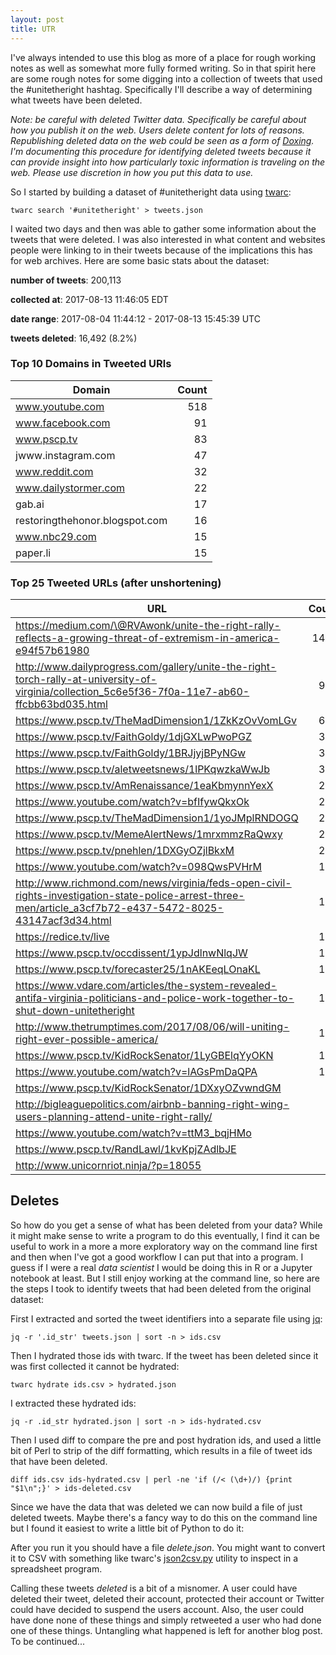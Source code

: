 ```yaml
---
layout: post
title: UTR
---
```



I've always intended to use this blog as more of a place for rough working notes
as well as somewhat more fully formed writing. So in that spirit here are some
rough notes for some digging into a collection of tweets that used the
#unitetheright hashtag. Specifically I'll describe a way of determining what
tweets have been deleted.

*Note: be careful with deleted Twitter data. Specifically be careful about
how you publish it on the web. Users delete content for lots of reasons.
Republishing deleted data on the web could be seen as a form of
[Doxing](https://en.wikipedia.org/wiki/Doxing). I'm documenting this procedure
for identifying deleted tweets because it can provide insight into how
particularly toxic information is traveling on the web. Please use discretion in
how you put this data to use.*

So I started by building a dataset of #unitetheright data using
[twarc](https://github.com/docnow/twarc):

    twarc search '#unitetheright' > tweets.json

I waited two days and then was able to gather some information about the
tweets that were deleted. I was also interested in what content and websites
people were linking to in their tweets because of the implications this has for
web archives. Here are some basic stats about the dataset:

**number of tweets**: 200,113

**collected at**: 2017-08-13 11:46:05 EDT

**date range**: 2017-08-04 11:44:12 - 2017-08-13 15:45:39 UTC

**tweets deleted**: 16,492 (8.2%)

### Top 10 Domains in Tweeted URls

| Domain                         | Count |
| ------------------------------ | -----:|
| www.youtube.com                | 518   |
| www.facebook.com               | 91    |
| www.pscp.tv                    | 83    |
| jwww.instagram.com             | 47    |
| www.reddit.com                 | 32    |
| www.dailystormer.com           | 22    |
| gab.ai                         | 17    |
| restoringthehonor.blogspot.com | 16    |
| www.nbc29.com                  | 15    |
| paper.li                       | 15    |

### Top 25 Tweeted URLs (after unshortening)

| URL | Count |
| ------------------------------------------------------------------- | -----:|
| https://medium.com/\@RVAwonk/unite-the-right-rally-reflects-a-growing-threat-of-extremism-in-america-e94f57b61980 | 1460 |
| http://www.dailyprogress.com/gallery/unite-the-right-torch-rally-at-university-of-virginia/collection_5c6e5f36-7f0a-11e7-ab60-ffcbb63bd035.html | 929 |
| https://www.pscp.tv/TheMadDimension1/1ZkKzOvVomLGv | 613 |
| https://www.pscp.tv/FaithGoldy/1djGXLwPwoPGZ | 384 |
| https://www.pscp.tv/FaithGoldy/1BRJjyjBPyNGw | 351 |
| https://www.pscp.tv/aletweetsnews/1lPKqwzkaWwJb | 338 |
| https://www.pscp.tv/AmRenaissance/1eaKbmynnYexX | 244 |
| https://www.youtube.com/watch?v=bfIfywQkxOk | 242 |
| https://www.pscp.tv/TheMadDimension1/1yoJMplRNDOGQ | 223 |
| https://www.pscp.tv/MemeAlertNews/1mrxmmzRaQwxy | 208 |
| https://www.pscp.tv/pnehlen/1DXGyOZjlBkxM | 202 |
| https://www.youtube.com/watch?v=098QwsPVHrM | 189 |
| http://www.richmond.com/news/virginia/feds-open-civil-rights-investigation-state-police-arrest-three-men/article_a3cf7b72-e437-5472-8025-43147acf3d34.html | 187 |
| https://redice.tv/live | 184 |
| https://www.pscp.tv/occdissent/1ypJdlnwNlqJW | 167 |
| https://www.pscp.tv/forecaster25/1nAKEeqLOnaKL | 143 |
| https://www.vdare.com/articles/the-system-revealed-antifa-virginia-politicians-and-police-work-together-to-shut-down-unitetheright | 127 |
| http://www.thetrumptimes.com/2017/08/06/will-uniting-right-ever-possible-america/ | 123 |
| https://www.pscp.tv/KidRockSenator/1LyGBElqYyOKN | 107 |
| https://www.youtube.com/watch?v=lAGsPmDaQPA | 100 |
| https://www.pscp.tv/KidRockSenator/1DXxyOZvwndGM | 99 |
| http://bigleaguepolitics.com/airbnb-banning-right-wing-users-planning-attend-unite-right-rally/ | 90 |
| https://www.youtube.com/watch?v=ttM3_bqjHMo | 87 |
| https://www.pscp.tv/RandLawl/1kvKpjZAdlbJE | 81 |
| http://www.unicornriot.ninja/?p=18055 | 80 |

## Deletes

So how do you get a sense of what has been deleted from your data?
While it might make sense to write a program to do this eventually, I find it
can be useful to work in a more a more exploratory way on the command line
first and then when I've got a good workflow I can put that into a program. I
guess if I were a real *data scientist* I would be doing this in R or a Jupyter
notebook at least. But I still enjoy working at the command line, so here are
the steps I took to identify tweets that had been deleted from the original
dataset:

First I extracted and sorted the tweet identifiers into a separate file using
[jq](https://stedolan.github.io/jq/):

    jq -r '.id_str' tweets.json | sort -n > ids.csv

Then I hydrated those ids with twarc. If the tweet has been deleted since
it was first collected it cannot be hydrated:

    twarc hydrate ids.csv > hydrated.json

I extracted these hydrated ids:

    jq -r .id_str hydrated.json | sort -n > ids-hydrated.csv

Then I used diff to compare the pre and post hydration ids, and used a little
bit of Perl to strip of the diff formatting, which results in a file of tweet
ids that have been deleted.

    diff ids.csv ids-hydrated.csv | perl -ne 'if (/< (\d+)/) {print "$1\n";}' > ids-deleted.csv

Since we have the data that was deleted we can now build a file of just deleted
tweets. Maybe there's a fancy way to do this on the command line but I found
it easiest to write a little bit of Python to do it:

<script src="https://gist.github.com/edsu/909cf8dfcc14b6dff7b879db4491c049.js"></script>

After you run it you should have a file *delete.json*. You might want to convert
it to CSV with something like twarc's
[json2csv.py](https://github.com/DocNow/twarc/blob/master/utils/json2csv.py)
utility to inspect in a spreadsheet program.

Calling these tweets *deleted* is a bit of a misnomer. A user could have deleted
their tweet, deleted their account, protected their account or Twitter could
have decided to suspend the users account. Also, the user could have done none
of these things and simply retweeted a user who had done one of these things.
Untangling what happened is left for another blog post. To be continued...
